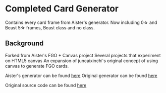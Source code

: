 # Completed Card Generator
Contains every card frame from Aister's generator. Now including 0☆ and Beast 5☆ frames, Beast class and no class. 

## Background
Forked from Aister's FGO + Canvas project
Several projects that experiment on HTML5 canvas
An expansion of juncaixinchi's original concept of using canvas to generate FGO cards. 

Aister's generator can be found [here](https://aister.github.io/FGO/fgo.html)
Original generator can be found [here](https://juncaixinchi.github.io/FGO/fgo.html)

Original source code can be found [here](https://github.com/juncaixinchi/FGO)
